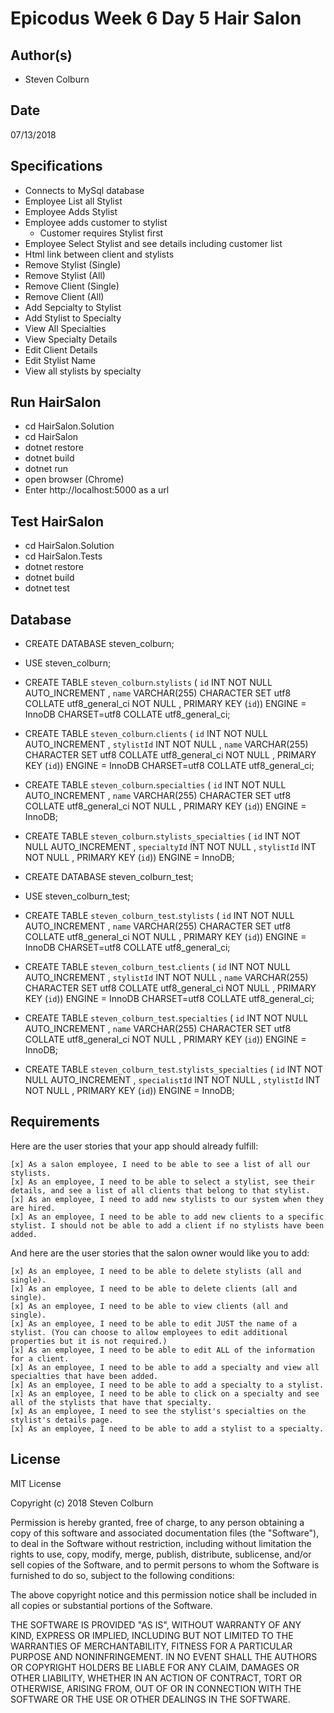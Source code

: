 # Epicodus Week 6 Day 5 Hair Salon

## Author(s)

  * Steven Colburn

## Date

07/13/2018

## Specifications

  * Connects to MySql database
  * Employee List all Stylist
  * Employee Adds Stylist
  * Employee adds customer to stylist
    * Customer requires Stylist first
  * Employee Select Stylist and see details including customer list
  * Html link between client and stylists
  * Remove Stylist (Single)
  * Remove Stylist (All)
  * Remove Client (Single)
  * Remove Client (All)
  * Add Sepcialty to Stylist
  * Add Stylist to Specialty
  * View All Specialties
  * View Specialty Details
  * Edit Client Details
  * Edit Stylist Name
  * View all stylists by specialty



## Run HairSalon

  * cd HairSalon.Solution
  * cd HairSalon
  * dotnet restore
  * dotnet build
  * dotnet run
  * open browser (Chrome)
  * Enter http://localhost:5000 as a url

## Test HairSalon

  * cd HairSalon.Solution
  * cd HairSalon.Tests
  * dotnet restore
  * dotnet build
  * dotnet test

## Database

  * CREATE DATABASE steven_colburn;
  * USE steven_colburn;

  * CREATE TABLE `steven_colburn`.`stylists` ( `id` INT NOT NULL AUTO_INCREMENT , `name` VARCHAR(255) CHARACTER SET utf8 COLLATE utf8_general_ci NOT NULL , PRIMARY KEY (`id`)) ENGINE = InnoDB CHARSET=utf8 COLLATE utf8_general_ci;

  * CREATE TABLE `steven_colburn`.`clients` ( `id` INT NOT NULL AUTO_INCREMENT , `stylistId` INT NOT NULL , `name` VARCHAR(255) CHARACTER SET utf8 COLLATE utf8_general_ci NOT NULL , PRIMARY KEY (`id`)) ENGINE = InnoDB CHARSET=utf8 COLLATE utf8_general_ci;

  * CREATE TABLE `steven_colburn`.`specialties` ( `id` INT NOT NULL AUTO_INCREMENT , `name` VARCHAR(255) CHARACTER SET utf8 COLLATE utf8_general_ci NOT NULL , PRIMARY KEY (`id`)) ENGINE = InnoDB;

  * CREATE TABLE `steven_colburn`.`stylists_specialties` ( `id` INT NOT NULL AUTO_INCREMENT , `specialtyId` INT NOT NULL , `stylistId` INT NOT NULL , PRIMARY KEY (`id`)) ENGINE = InnoDB;

  * CREATE DATABASE steven_colburn_test;
  * USE steven_colburn_test;

  * CREATE TABLE `steven_colburn_test`.`stylists` ( `id` INT NOT NULL AUTO_INCREMENT , `name` VARCHAR(255) CHARACTER SET utf8 COLLATE utf8_general_ci NOT NULL , PRIMARY KEY (`id`)) ENGINE = InnoDB CHARSET=utf8 COLLATE utf8_general_ci;

  * CREATE TABLE `steven_colburn_test`.`clients` ( `id` INT NOT NULL AUTO_INCREMENT , `stylistId` INT NOT NULL , `name` VARCHAR(255) CHARACTER SET utf8 COLLATE utf8_general_ci NOT NULL , PRIMARY KEY (`id`)) ENGINE = InnoDB CHARSET=utf8 COLLATE utf8_general_ci;

  * CREATE TABLE `steven_colburn_test`.`specialties` ( `id` INT NOT NULL AUTO_INCREMENT , `name` VARCHAR(255) CHARACTER SET utf8 COLLATE utf8_general_ci NOT NULL , PRIMARY KEY (`id`)) ENGINE = InnoDB;

  * CREATE TABLE `steven_colburn_test`.`stylists_specialties` ( `id` INT NOT NULL AUTO_INCREMENT , `specialistId` INT NOT NULL , `stylistId` INT NOT NULL , PRIMARY KEY (`id`)) ENGINE = InnoDB;

## Requirements

  Here are the user stories that your app should already fulfill:

    [x] As a salon employee, I need to be able to see a list of all our stylists.
    [x] As an employee, I need to be able to select a stylist, see their details, and see a list of all clients that belong to that stylist.
    [x] As an employee, I need to add new stylists to our system when they are hired.
    [x] As an employee, I need to be able to add new clients to a specific stylist. I should not be able to add a client if no stylists have been added.

And here are the user stories that the salon owner would like you to add:

    [x] As an employee, I need to be able to delete stylists (all and single).
    [x] As an employee, I need to be able to delete clients (all and single).
    [x] As an employee, I need to be able to view clients (all and single).
    [x] As an employee, I need to be able to edit JUST the name of a stylist. (You can choose to allow employees to edit additional properties but it is not required.)
    [x] As an employee, I need to be able to edit ALL of the information for a client.
    [x] As an employee, I need to be able to add a specialty and view all specialties that have been added.
    [x] As an employee, I need to be able to add a specialty to a stylist.
    [x] As an employee, I need to be able to click on a specialty and see all of the stylists that have that specialty.
    [x] As an employee, I need to see the stylist's specialties on the stylist's details page.
    [x] As an employee, I need to be able to add a stylist to a specialty.


## License

MIT License

Copyright (c) 2018 Steven Colburn

Permission is hereby granted, free of charge, to any person obtaining a copy
of this software and associated documentation files (the "Software"), to deal
in the Software without restriction, including without limitation the rights
to use, copy, modify, merge, publish, distribute, sublicense, and/or sell
copies of the Software, and to permit persons to whom the Software is
furnished to do so, subject to the following conditions:

The above copyright notice and this permission notice shall be included in all
copies or substantial portions of the Software.

THE SOFTWARE IS PROVIDED "AS IS", WITHOUT WARRANTY OF ANY KIND, EXPRESS OR
IMPLIED, INCLUDING BUT NOT LIMITED TO THE WARRANTIES OF MERCHANTABILITY,
FITNESS FOR A PARTICULAR PURPOSE AND NONINFRINGEMENT. IN NO EVENT SHALL THE
AUTHORS OR COPYRIGHT HOLDERS BE LIABLE FOR ANY CLAIM, DAMAGES OR OTHER
LIABILITY, WHETHER IN AN ACTION OF CONTRACT, TORT OR OTHERWISE, ARISING FROM,
OUT OF OR IN CONNECTION WITH THE SOFTWARE OR THE USE OR OTHER DEALINGS IN THE
SOFTWARE.
